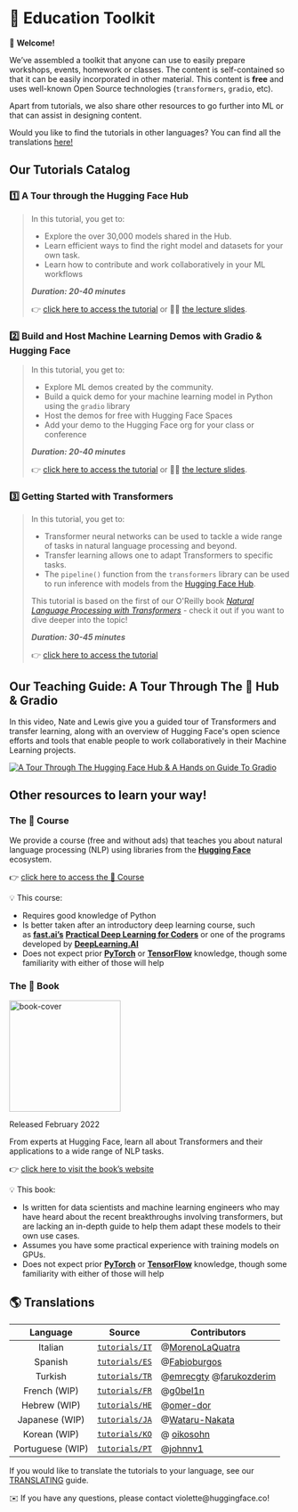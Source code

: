 # 🤗 Education Toolkit

<aside>

👋 **Welcome!**

We’ve assembled a toolkit that anyone can use to easily prepare workshops, events, homework or classes. The content is self-contained so that it can be easily incorporated in other material. This content is **free** and uses well-known Open Source technologies (`transformers`, `gradio`, etc).

Apart from tutorials, we also share other resources to go further into ML or that can assist in designing content.

</aside>

Would you like to find the tutorials in other languages? You can find all the translations [here!](https://github.com/huggingface/education-toolkit#-translations)

## **Our Tutorials Catalog**

### 1️⃣ A Tour through the Hugging Face Hub

> In this tutorial, you get to:
>
> - Explore the over 30,000 models shared in the Hub.
> - Learn efficient ways to find the right model and datasets for your own task.
> - Learn how to contribute and work collaboratively in your ML workflows
>
> **_Duration: 20-40 minutes_**
>
> 👉 [click here to access the tutorial](https://github.com/huggingface/education-toolkit/blob/main/01_huggingface-hub-tour.md) or 👩‍🏫 [the lecture slides](https://docs.google.com/presentation/d/1zQqpFTcpNLV7haj2Inw2qKHq8DjfZEaiObW1ZkLvPWM/edit?usp=sharing).

### 2️⃣ Build and Host Machine Learning Demos with Gradio & Hugging Face

> In this tutorial, you get to:
>
> - Explore ML demos created by the community.
> - Build a quick demo for your machine learning model in Python using the `gradio` library
> - Host the demos for free with Hugging Face Spaces
> - Add your demo to the Hugging Face org for your class or conference
>
> **_Duration: 20-40 minutes_**
>
> 👉 [click here to access the tutorial](https://colab.research.google.com/github/huggingface/education-toolkit/blob/main/02_ml-demos-with-gradio.ipynb) or 👩‍🏫 [the lecture slides](https://docs.google.com/presentation/d/14EU_xjtINXtpidWLnUvfcEpmxN46ORS-PLpwfUf8C1I/edit?usp=sharing).

### 3️⃣ Getting Started with Transformers

> In this tutorial, you get to:
>
> - Transformer neural networks can be used to tackle a wide range of tasks in natural language processing and beyond.
> - Transfer learning allows one to adapt Transformers to specific tasks.
> - The `pipeline()` function from the `transformers` library can be used to run inference with models from the [Hugging Face Hub](https://huggingface.co/models).
>
> This tutorial is based on the first of our O'Reilly book *[Natural Language Processing with Transformers](https://transformersbook.com/)* - check it out if you want to dive deeper into the topic!
>
> **_Duration: 30-45 minutes_**
>
> 👉 [click here to access the tutorial](https://colab.research.google.com/github/huggingface/education-toolkit/blob/main/03_getting-started-with-transformers.ipynb)

## **Our Teaching Guide: A Tour Through The 🤗 Hub & Gradio**

In this video, Nate and Lewis give you a guided tour of Transformers and transfer learning, along with an overview of Hugging Face's open science efforts and tools that enable people to work collaboratively in their Machine Learning projects.

[![A Tour Through The Hugging Face Hub & A Hands on Guide To Gradio](http://img.youtube.com/vi/k8sHYMeDitQ/0.jpg)](http://www.youtube.com/watch?v=k8sHYMeDitQ "A Tour Through The Hugging Face Hub & A Hands on Guide To Gradio")

## **Other resources to learn your way!**

### **The 🤗 Course**

We provide a course (free and without ads) that teaches you about natural language processing (NLP) using libraries from the **[Hugging Face](https://huggingface.co/)** ecosystem.

👉 [click here to access the 🤗 Course](https://huggingface.co/course/chapter1/1)

<aside>
💡 This course:

- Requires good knowledge of Python
- Is better taken after an introductory deep learning course, such as **[fast.ai’s](https://www.fast.ai/)** **[Practical Deep Learning for Coders](https://course.fast.ai/)** or one of the programs developed by **[DeepLearning.AI](https://www.deeplearning.ai/)**
- Does not expect prior **[PyTorch](https://pytorch.org/)** or **[TensorFlow](https://www.tensorflow.org/)** knowledge, though some familiarity with either of those will help
</aside>

### **The 🤗 Book**

<img alt="book-cover" height=200 src="images/book_cover.jpg" id="book-cover"/>

Released February 2022

From experts at Hugging Face, learn all about Transformers and their applications to a wide range of NLP tasks.

👉 [click here to visit the book’s website](https://transformersbook.com/)

<aside>
💡 This book:

- Is written for data scientists and machine learning engineers who may have heard about the recent breakthroughs involving transformers, but are lacking an in-depth guide to help them adapt these models to their own use cases.
- Assumes you have some practical experience with training models on GPUs.
- Does not expect prior **[PyTorch](https://pytorch.org/)** or **[TensorFlow](https://www.tensorflow.org/)** knowledge, though some familiarity with either of those will help
</aside>


## 🌎 Translations

|     Language     |                                              Source                                             | Contributors                                                                                |
|:----------------:|:-----------------------------------------------------------------------------------------------:|---------------------------------------------------------------------------------------------|
|      Italian     |   [ `tutorials/IT` ](https://github.com/huggingface/education-toolkit/tree/main/tutorials/IT)   | @[MorenoLaQuatra](https://github.com/MorenoLaQuatra)                                        |
|      Spanish     |  [ `tutorials/ES` ]( https://github.com/huggingface/education-toolkit/tree/main/tutorials/ES )  | @[Fabioburgos](https://github.com/Fabioburgos)                                              |
|      Turkish     |  [ `tutorials/TR` ]( https://github.com/huggingface/education-toolkit/tree/main/tutorials/TR )  | @[emrecgty](https://github.com/emrecgty/) @[farukozderim](https://github.com/FarukOzderim/) |
|   French (WIP)   |  [  `tutorials/FR`  ](https://github.com/huggingface/education-toolkit/tree/main/tutorials/FR)  | @[g0bel1n](https://github.com/g0bel1n)                                                      |
| Hebrew (WIP)     | [   `tutorials/HE`   ](https://github.com/huggingface/education-toolkit/tree/main/tutorials/IW) | @[omer-dor](https://github.com/omer-dor)                                                    |
|  Japanese (WIP)  |  [ `tutorials/JA` ]( https://github.com/huggingface/education-toolkit/tree/main/tutorials/JA )  | @[Wataru-Nakata](https://github.com/Wataru-Nakata)                                          |
| Korean (WIP)     | [  `tutorials/KO`  ]( https://github.com/huggingface/education-toolkit/tree/main/tutorials/KO ) | @ [oikosohn](https://github.com/oikosohn)                                                   |
| Portuguese (WIP) |  [ `tutorials/PT` ]( https://github.com/huggingface/education-toolkit/tree/main/tutorials/PT )  | @[johnnv1](https://github.com/johnnv1/)                                                     |

If you would like to translate the tutorials to your language, see our [TRANSLATING](https://github.com/huggingface/education-toolkit/blob/main/TRANSLATING.md) guide.

<aside>
✉️ If you have any questions, please contact violette@huggingface.co!

</aside>
